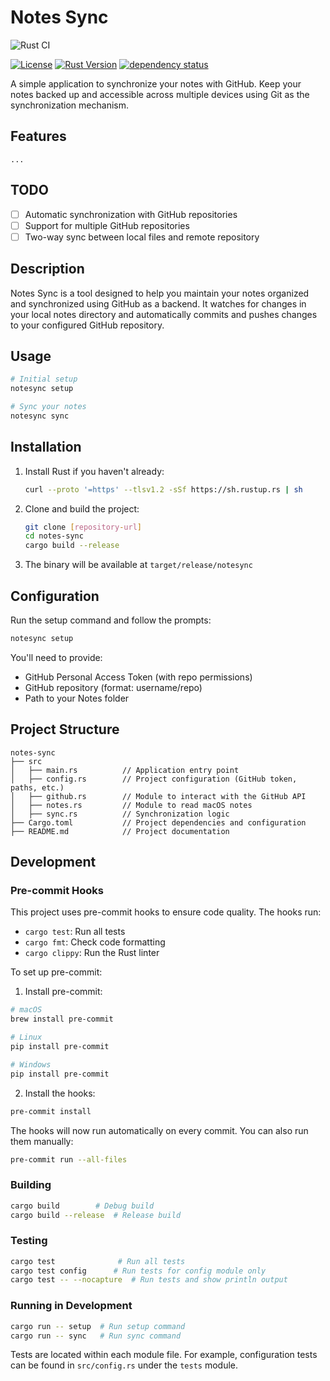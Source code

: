 # Notes Sync

![Rust CI](https://github.com/carpe-diem/notes-sync/actions/workflows/rust.yml/badge.svg)
<!-- [![Crates.io](https://img.shields.io/crates/v/notesync.svg)](https://crates.io/crates/notesync) -->
<!-- [![Documentation](https://docs.rs/notesync/badge.svg)](https://docs.rs/notesync) -->
[![License](https://img.shields.io/badge/license-GPL--3.0-blue.svg)](LICENSE)
[![Rust Version](https://img.shields.io/badge/rust-1.70%2B-orange.svg)](https://www.rust-lang.org)
[![dependency status](https://deps.rs/repo/github/carpe-diem/notes-sync/status.svg)](https://deps.rs/repo/github/carpe-diem/notes-sync)
<!-- [![codecov](https://codecov.io/gh/carpe-diem/notes-sync/branch/main/graph/badge.svg)](https://codecov.io/gh/carpe-diem/notes-sync) -->

A simple application to synchronize your notes with GitHub. Keep your notes backed up and accessible across multiple devices using Git as the synchronization mechanism.

## Features
    ...

## TODO
-[ ] Automatic synchronization with GitHub repositories
-[ ] Support for multiple GitHub repositories
-[ ] Two-way sync between local files and remote repository

## Description

Notes Sync is a tool designed to help you maintain your notes organized and synchronized using GitHub as a backend. It watches for changes in your local notes directory and automatically commits and pushes changes to your configured GitHub repository.

## Usage
```bash
# Initial setup
notesync setup

# Sync your notes
notesync sync
```

## Installation
1. Install Rust if you haven't already:
   ```bash
   curl --proto '=https' --tlsv1.2 -sSf https://sh.rustup.rs | sh
   ```

2. Clone and build the project:
   ```bash
   git clone [repository-url]
   cd notes-sync
   cargo build --release
   ```

3. The binary will be available at `target/release/notesync`

## Configuration
Run the setup command and follow the prompts:
```bash
notesync setup
```

You'll need to provide:
- GitHub Personal Access Token (with repo permissions)
- GitHub repository (format: username/repo)
- Path to your Notes folder

## Project Structure

```
notes-sync
├── src
│   ├── main.rs          // Application entry point
│   ├── config.rs        // Project configuration (GitHub token, paths, etc.)
│   ├── github.rs        // Module to interact with the GitHub API
│   ├── notes.rs         // Module to read macOS notes
│   ├── sync.rs          // Synchronization logic
├── Cargo.toml           // Project dependencies and configuration
├── README.md            // Project documentation
```

## Development

### Pre-commit Hooks
This project uses pre-commit hooks to ensure code quality. The hooks run:
- `cargo test`: Run all tests
- `cargo fmt`: Check code formatting
- `cargo clippy`: Run the Rust linter

To set up pre-commit:

1. Install pre-commit:
```bash
# macOS
brew install pre-commit

# Linux
pip install pre-commit

# Windows
pip install pre-commit
```

2. Install the hooks:
```bash
pre-commit install
```

The hooks will now run automatically on every commit. You can also run them manually:
```bash
pre-commit run --all-files
```

### Building
```bash
cargo build        # Debug build
cargo build --release  # Release build
```

### Testing
```bash
cargo test              # Run all tests
cargo test config      # Run tests for config module only
cargo test -- --nocapture  # Run tests and show println output
```

### Running in Development
```bash
cargo run -- setup  # Run setup command
cargo run -- sync   # Run sync command
```

Tests are located within each module file. For example, configuration tests can be found in `src/config.rs` under the `tests` module.